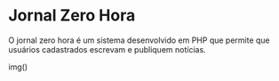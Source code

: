 # Jornal Zero Hora
O jornal zero hora é um sistema desenvolvido em PHP que permite que usuários cadastrados escrevam e publiquem notícias.

img()
